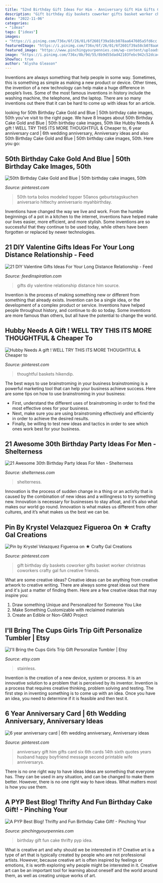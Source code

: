 ```yaml
---
title: "52nd Birthday Gift Ideas For Him - Anniversary Gift Him Gifts Card Six 6th Cards 14th Sixth Quotes Years Husband Happy Boyfriend Message Second Printable Wife Anniversarys"
description: "Gift birthday diy baskets coworker gifts basket worker christmas coworkers crafty gal fun creative friends"
date: "2022-11-06"
categories:
- "ideas"
tags: ["ideas"]
images:
- "https://i.pinimg.com/736x/6f/26/01/6f2601f39a58cb078aa647605a5fd6cc.jpg"
featuredImage: "https://i.pinimg.com/736x/6f/26/01/6f2601f39a58cb078aa647605a5fd6cc.jpg"
featured_image: "https://www.pinchingyourpennies.com/wp-content/uploads/2012/10/IMG_9319copy1.jpg"
image: "https://i.pinimg.com/736x/8b/9d/55/8b9d55dad42103febc942c52dcac40fa.jpg"
ShowToc: true
author: "Alysha Gleason"
---
```



Inventions are always something that help people in some way. Sometimes, this is something as simple as making a new product or device. Other times, the invention of a new technology can help make a huge difference in people’s lives. Some of the most famous inventions in history include the washing machine, the telephone, and the laptop. There are so many inventions out there that it can be hard to come up with ideas for an article.

	

		
looking for 50th Birthday Cake Gold and Blue | 50th birthday cake images, 50th you've visit to the right page. We have 8 Images about 50th Birthday Cake Gold and Blue | 50th birthday cake images, 50th like Hubby Needs A gift ! WELL TRY THIS ITS MORE THOUGHTFUL &amp; Cheaper to, 6 year anniversary card | 6th wedding anniversary, Anniversary ideas and also 50th Birthday Cake Gold and Blue | 50th birthday cake images, 50th. Here you go:
		
    
## 50th Birthday Cake Gold And Blue | 50th Birthday Cake Images, 50th

<img loading=lazy src="https://i.pinimg.com/736x/6f/26/01/6f2601f39a58cb078aa647605a5fd6cc.jpg" onerror="this.onerror=null;this.src='https://tse4.mm.bing.net/th?id=OIP.PYLXVEwHGyXjAf7Jgo2Z5QHaK_&amp;pid=15.1';" alt="50th Birthday Cake Gold and Blue | 50th birthday cake images, 50th">

_Source: pinterest.com_

>50th torta bolos modeled topper 50anos geburtstagskuchen aniversario hittechy anniversario myahbirthday. 

	

Inventions have changed the way we live and work. From the humble beginnings of a pot in a kitchen to the internet, inventions have helped make our lives easier, more efficient, and more stylish. Some inventions are so successful that they continue to be used today, while others have been forgotten or replaced by newer technologies.

    
## 21 DIY Valentine Gifts Ideas For Your Long Distance Relationship - Feed

<img loading=lazy src="http://feedinspiration.com/wp-content/uploads/2016/12/Diy-Gifts-For-Him.jpg" onerror="this.onerror=null;this.src='https://tse3.mm.bing.net/th?id=OIP.rSoRMctrLxJJaGzx519IIwHaJ3&amp;pid=15.1';" alt="21 DIY Valentine Gifts Ideas For Your Long Distance Relationship - Feed">

_Source: feedinspiration.com_

>gifts diy valentine relationship distance him source. 

	

Invention is the process of making something new or different from something that already exists. Invention can be a single idea, or the development of a complex product or service. Inventions have helped people throughout history, and continue to do so today. Some inventions are more famous than others, but all have the potential to change the world.

    
## Hubby Needs A Gift ! WELL TRY THIS ITS MORE THOUGHTFUL &amp; Cheaper To

<img loading=lazy src="https://i.pinimg.com/736x/8b/9d/55/8b9d55dad42103febc942c52dcac40fa.jpg" onerror="this.onerror=null;this.src='https://tse4.mm.bing.net/th?id=OIP.kqfDuLe1ewx1jpihsPPp8gHaJ4&amp;pid=15.1';" alt="Hubby Needs A gift ! WELL TRY THIS ITS MORE THOUGHTFUL &amp; Cheaper to">

_Source: pinterest.com_

>thoughtful baskets hikendip. 

	

The best ways to use brainstroming in your business
brainstroming is a powerful marketing tool that can help your business achieve success. Here are some tips on how to use brainstroming in your business: 
- First, understand the different uses of brainstroming in order to find the most effective ones for your business. 
- Next, make sure you are using brainstroming effectively and efficiently in order to achieve the desired results. 
- Finally, be willing to test new ideas and tactics in order to see which ones work best for your business.

    
## 21 Awesome 30th Birthday Party Ideas For Men - Shelterness

<img loading=lazy src="https://i.shelterness.com/2017/02/19-cupcakes-and-favorite-beer-instead-of-a-birthday-cake.jpg" onerror="this.onerror=null;this.src='https://tse3.mm.bing.net/th?id=OIP.J8x-agjspB3_SHws4XPtYwHaKf&amp;pid=15.1';" alt="21 Awesome 30th Birthday Party Ideas For Men - Shelterness">

_Source: shelterness.com_

>shelterness. 

	

Innovation is the process of sudden change in a thing or an activity that is caused by the combination of new ideas and a willingness to try something new. Innovation is necessary for businesses to stay afloat, and it’s also what makes our world go round. Innovation is what makes us different from other cultures, and it’s what makes us the best we can be.

    
## Pin By Krystel Velazquez Figueroa On ★ Crafty Gal Creations

<img loading=lazy src="https://i.pinimg.com/736x/d5/76/9c/d5769c741f1c8a39c3171eb7ed4321a6--diy-birthday-gift-birthday-gift-baskets.jpg" onerror="this.onerror=null;this.src='https://tse3.mm.bing.net/th?id=OIP.nShNIVtWo4TI3ONwhoaHGgHaJ4&amp;pid=15.1';" alt="Pin by Krystel Velazquez Figueroa on ★ Crafty Gal Creations">

_Source: pinterest.com_

>gift birthday diy baskets coworker gifts basket worker christmas coworkers crafty gal fun creative friends. 

	

What are some creative ideas?
Creative ideas can be anything from creative artwork to creative writing. There are always some great ideas out there and it's just a matter of finding them. Here are a few creative ideas that may inspire you:
1. Draw something Unique and Personalized for Someone You Like
2. Make Something Customizable with reclaimed materials
3. Create an Edible or Non-GMO Project

    
## I&#039;ll Bring The Cups Girls Trip Gift Personalize Tumbler | Etsy

<img loading=lazy src="https://i.etsystatic.com/10490202/r/il/58e0bd/2849409639/il_fullxfull.2849409639_20dl.jpg" onerror="this.onerror=null;this.src='https://tse4.mm.bing.net/th?id=OIP.hfGUwPkyokZ1TF4JcHMROAHaIL&amp;pid=15.1';" alt="I&#039;ll Bring the Cups Girls Trip Gift Personalize Tumbler | Etsy">

_Source: etsy.com_

>stainless. 

	

Invention is the creation of a new device, system or process. It is an innovative solution to a problem that is perceived by its inventor. Invention is a process that requires creative thinking, problem solving and testing. The first step in inventing something is to come up with an idea. Once you have an idea, you need to determine if it is feasible and then test it.

    
## 6 Year Anniversary Card | 6th Wedding Anniversary, Anniversary Ideas

<img loading=lazy src="https://i.pinimg.com/736x/85/7c/8d/857c8d8fea0f62584cb010650658743f--anniversary-boyfriend-anniversary-gift-ideas-for-him-th.jpg" onerror="this.onerror=null;this.src='https://tse1.mm.bing.net/th?id=OIP.VwXwJl_GWVq-U8gK-mfLPgHaJ3&amp;pid=15.1';" alt="6 year anniversary card | 6th wedding anniversary, Anniversary ideas">

_Source: pinterest.com_

>anniversary gift him gifts card six 6th cards 14th sixth quotes years husband happy boyfriend message second printable wife anniversarys. 

	

There is no one right way to have ideas
Ideas are something that everyone has. They can be used in any situation, and can be changed to make them better. However, there is no one right way to have ideas. What matters most is how you use them.

    
## A PYP Best Blog! Thrifty And Fun Birthday Cake Gift! - Pinching Your

<img loading=lazy src="https://www.pinchingyourpennies.com/wp-content/uploads/2012/10/IMG_9319copy1.jpg" onerror="this.onerror=null;this.src='https://tse2.mm.bing.net/th?id=OIP.mpuCBCiHuhB3D6fAmcqcFgHaLH&amp;pid=15.1';" alt="A PYP Best Blog! Thrifty and Fun Birthday Cake Gift! - Pinching Your">

_Source: pinchingyourpennies.com_

>birthday gift fun cake thrifty pyp idea. 

	

What is creative art and why should we be interested in it?
Creative art is a type of art that is typically created by people who are not professional artists. However, because creative art is often inspired by feelings or emotions, it is worth exploring why people might be interested in it. Creative art can be an important tool for learning about oneself and the world around them, as well as creating unique works of art.


